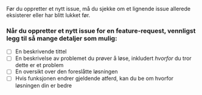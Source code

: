Før du oppretter et nytt issue, må du sjekke om et lignende issue allerede eksisterer eller har blitt lukket før.

### Når du oppretter et nytt issue for en feature-request, vennligst legg til så mange detaljer som mulig:
- [ ] En beskrivende tittel
- [ ] En beskrivelse av problemet du prøver å løse, inkludert *hvorfor* du tror dette er et problem
- [ ] En oversikt over den foreslåtte løsningen
- [ ] Hvis funksjonen endrer gjeldende atferd, kan du be om hvorfor løsningen din er bedre 
